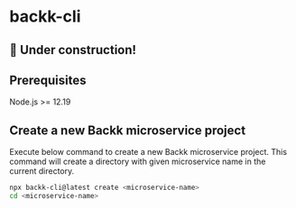 # backk-cli

## :construction: Under construction!

## Prerequisites

Node.js >= 12.19

## Create a new Backk microservice project

Execute below command to create a new Backk microservice project.
This command will create a directory with given microservice name in the current directory.

```bash
npx backk-cli@latest create <microservice-name>
cd <microservice-name>
```
